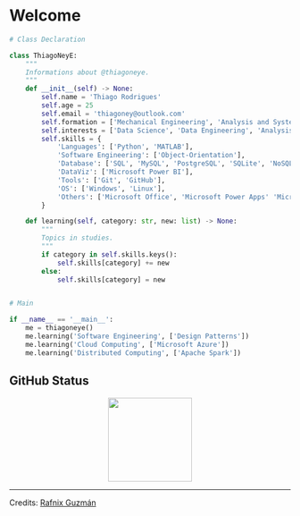 # Welcome

```python
# Class Declaration

class ThiagoNeyE:
    """
    Informations about @thiagoneye.
    """  
    def __init__(self) -> None:
        self.name = 'Thiago Rodrigues'
        self.age = 25
        self.email = 'thiagoney@outlook.com'
        self.formation = ['Mechanical Engineering', 'Analysis and Systems Development']
        self.interests = ['Data Science', 'Data Engineering', 'Analysis and Design of Algorithms']
        self.skills = {
            'Languages': ['Python', 'MATLAB'],
            'Software Engineering': ['Object-Orientation'],
            'Database': ['SQL', 'MySQL', 'PostgreSQL', 'SQLite', 'NoSQL', 'MongoDB', 'Redis'],
            'DataViz': ['Microsoft Power BI'],
            'Tools': ['Git', 'GitHub'],
            'OS': ['Windows', 'Linux'],
            'Others': ['Microsoft Office', 'Microsoft Power Apps' 'Microsoft Power Automate', 'LaTeX']
        }

    def learning(self, category: str, new: list) -> None:
        """
        Topics in studies.
        """
        if category in self.skills.keys():
            self.skills[category] += new
        else:
            self.skills[category] = new


# Main 

if __name__ == '__main__':
    me = thiagoneye()
    me.learning('Software Engineering', ['Design Patterns'])
    me.learning('Cloud Computing', ['Microsoft Azure'])
    me.learning('Distributed Computing', ['Apache Spark'])
```

## GitHub Status

<p align= "center">
  <img height="150" src="https://github-readme-streak-stats.herokuapp.com/?user=thiagoneye&theme=react&hide_border=true&date_format=M%20j%5B%2C%20Y%5D" />
</p>

---

Credits: [Rafnix Guzmán](https://github.com/rafnixg/)

<!---
<img height="150" src="https://github-readme-stats.vercel.app/api?username=thiagoneye&theme=react&show_icons=true&include_all_commits=false&hide_border=true" />
<img height="150" src="https://github-readme-stats.vercel.app/api/top-langs/?username=thiagoneye&theme=react&hide_border=true&layout=compact" />



<p align="left"> <img src="https://komarev.com/ghpvc/?username=thiagoneye" alt="thiagoneye" /> </p>

thiagoneye/thiagoneye is a ✨ special ✨ repository because its `README.md` (this file) appears on your GitHub profile.
You can click the Preview link to take a look at your changes.
--->

